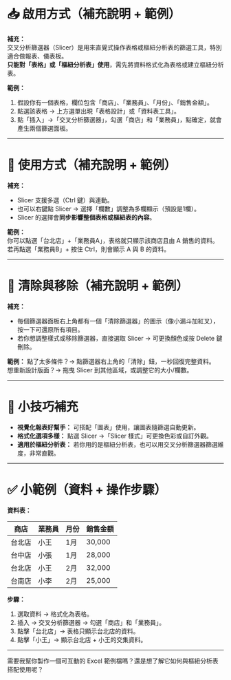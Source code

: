 # 📥 啟用方式（補充說明 + 範例）

**補充：**  
交叉分析篩選器（Slicer）是用來直覺式操作表格或樞紐分析表的篩選工具，特別適合做報表、儀表板。  
**只能對「表格」或「樞紐分析表」使用**，需先將資料格式化為表格或建立樞紐分析表。

**範例：**  
1. 假設你有一個表格，欄位包含「商店」、「業務員」、「月份」、「銷售金額」。
2. 點選該表格 → 上方選單出現「表格設計」或「資料表工具」。
3. 點「插入」→「交叉分析篩選器」，勾選「商店」和「業務員」，點確定，就會產生兩個篩選面板。

---

# 🧭 使用方式（補充說明 + 範例）

**補充：**
- Slicer 支援多選（Ctrl 鍵）與連動。
- 也可以右鍵點 Slicer → 選擇「欄數」調整為多欄顯示（預設是1欄）。
- Slicer 的選擇會**同步影響整個表格或樞紐表的內容**。

**範例：**  
你可以點選「台北店」+「業務員A」，表格就只顯示該商店且由 A 銷售的資料。  
若再點選「業務員B」+ 按住 Ctrl，則會顯示 A 與 B 的資料。

---

# 🧹 清除與移除（補充說明 + 範例）

**補充：**
- 每個篩選器面板右上角都有一個「清除篩選器」的圖示（像小漏斗加紅叉），按一下可還原所有項目。
- 若你想調整樣式或移除篩選器，直接選取 Slicer → 可更換顏色或按 Delete 鍵刪除。

**範例：**
點了太多條件？→ 點篩選器右上角的「清除」鈕，一秒回復完整資料。  
想重新設計版面？→ 拖曳 Slicer 到其他區域，或調整它的大小/欄數。

---

# 🧠 小技巧補充

- **視覺化報表好幫手：** 可搭配「圖表」使用，讓圖表隨篩選自動更新。
- **格式化選項多樣：** 點選 Slicer →「Slicer 樣式」可更換色彩或自訂外觀。
- **適用於樞紐分析表：** 若你用的是樞紐分析表，也可以用交叉分析篩選器篩選維度，非常直觀。

---

# ✅ 小範例（資料 + 操作步驟）

**資料表：**

| 商店   | 業務員 | 月份 | 銷售金額 |
|--------|--------|------|-----------|
| 台北店 | 小王   | 1月  | 30,000     |
| 台中店 | 小張   | 1月  | 28,000     |
| 台北店 | 小王   | 2月  | 32,000     |
| 台南店 | 小李   | 2月  | 25,000     |

**步驟：**
1. 選取資料 → 格式化為表格。
2. 插入 → 交叉分析篩選器 → 勾選「商店」和「業務員」。
3. 點擊「台北店」→ 表格只顯示台北店的資料。
4. 點擊「小王」→ 顯示台北店 + 小王的交集資料。

---

需要我幫你製作一個可互動的 Excel 範例檔嗎？還是想了解它如何與樞紐分析表搭配使用呢？